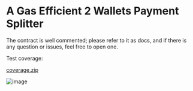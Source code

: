 # A Gas Efficient 2 Wallets Payment Splitter

The contract is well commented; please refer to it as docs, and if there is any question or issues, feel free to open one.  

Test coverage:  

[coverage.zip](https://github.com/Rtility/payment-splitter/files/8546860/coverage.zip)  


![image](https://user-images.githubusercontent.com/39927312/164893408-56dbd644-9e89-454d-950d-f6ee55c01cc6.png)
